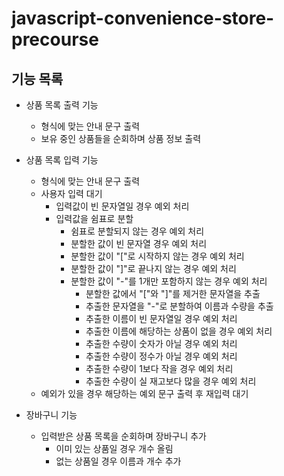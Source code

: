 # javascript-convenience-store-precourse

## 기능 목록

- 상품 목록 출력 기능
  - 형식에 맞는 안내 문구 출력
  - 보유 중인 상품들을 순회하며 상품 정보 출력

- 상품 목록 입력 기능
  - 형식에 맞는 안내 문구 출력
  - 사용자 입력 대기
    - 입력값이 빈 문자열일 경우 예외 처리
    - 입력값을 쉼표로 분할
      - 쉼표로 분할되지 않는 경우 예외 처리
      - 분할한 값이 빈 문자열 경우 예외 처리
      - 분할한 값이 "["로 시작하지 않는 경우 예외 처리
      - 분할한 값이 "]"로 끝나지 않는 경우 예외 처리
      - 분할한 값이 "-"를 1개만 포함하지 않는 경우 예외 처리
        - 분할한 값에서 "["와 "]"를 제거한 문자열을 추출
        - 추출한 문자열을 "-"로 분할하여 이름과 수량을 추출
        - 추출한 이름이 빈 문자열일 경우 예외 처리
        - 추출한 이름에 해당하는 상품이 없을 경우 예외 처리
        - 추출한 수량이 숫자가 아닐 경우 예외 처리
        - 추출한 수량이 정수가 아닐 경우 예외 처리
        - 추출한 수량이 1보다 작을 경우 예외 처리
        - 추출한 수량이 실 재고보다 많을 경우 예외 처리
  - 예외가 있을 경우 해당하는 예외 문구 출력 후 재입력 대기

- 장바구니 기능
  - 입력받은 상품 목록을 순회하며 장바구니 추가
    - 이미 있는 상품일 경우 개수 올림
    - 없는 상품일 경우 이름과 개수 추가